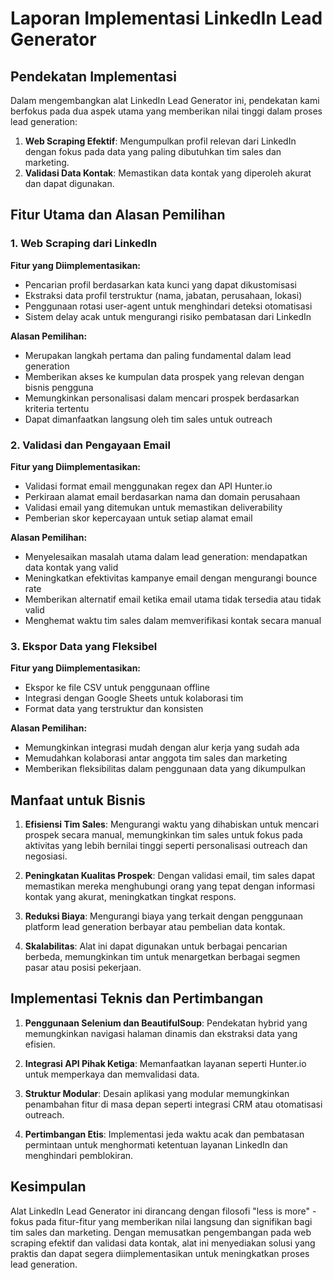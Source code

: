 # Laporan Implementasi LinkedIn Lead Generator

## Pendekatan Implementasi

Dalam mengembangkan alat LinkedIn Lead Generator ini, pendekatan kami berfokus pada dua aspek utama yang memberikan nilai tinggi dalam proses lead generation:

1. **Web Scraping Efektif**: Mengumpulkan profil relevan dari LinkedIn dengan fokus pada data yang paling dibutuhkan tim sales dan marketing.
2. **Validasi Data Kontak**: Memastikan data kontak yang diperoleh akurat dan dapat digunakan.

## Fitur Utama dan Alasan Pemilihan

### 1. Web Scraping dari LinkedIn

**Fitur yang Diimplementasikan:**
- Pencarian profil berdasarkan kata kunci yang dapat dikustomisasi
- Ekstraksi data profil terstruktur (nama, jabatan, perusahaan, lokasi)
- Penggunaan rotasi user-agent untuk menghindari deteksi otomatisasi
- Sistem delay acak untuk mengurangi risiko pembatasan dari LinkedIn

**Alasan Pemilihan:**
- Merupakan langkah pertama dan paling fundamental dalam lead generation
- Memberikan akses ke kumpulan data prospek yang relevan dengan bisnis pengguna
- Memungkinkan personalisasi dalam mencari prospek berdasarkan kriteria tertentu
- Dapat dimanfaatkan langsung oleh tim sales untuk outreach

### 2. Validasi dan Pengayaan Email

**Fitur yang Diimplementasikan:**
- Validasi format email menggunakan regex dan API Hunter.io
- Perkiraan alamat email berdasarkan nama dan domain perusahaan
- Validasi email yang ditemukan untuk memastikan deliverability
- Pemberian skor kepercayaan untuk setiap alamat email

**Alasan Pemilihan:**
- Menyelesaikan masalah utama dalam lead generation: mendapatkan data kontak yang valid
- Meningkatkan efektivitas kampanye email dengan mengurangi bounce rate
- Memberikan alternatif email ketika email utama tidak tersedia atau tidak valid
- Menghemat waktu tim sales dalam memverifikasi kontak secara manual

### 3. Ekspor Data yang Fleksibel

**Fitur yang Diimplementasikan:**
- Ekspor ke file CSV untuk penggunaan offline
- Integrasi dengan Google Sheets untuk kolaborasi tim
- Format data yang terstruktur dan konsisten

**Alasan Pemilihan:**
- Memungkinkan integrasi mudah dengan alur kerja yang sudah ada
- Memudahkan kolaborasi antar anggota tim sales dan marketing
- Memberikan fleksibilitas dalam penggunaan data yang dikumpulkan

## Manfaat untuk Bisnis

1. **Efisiensi Tim Sales**: Mengurangi waktu yang dihabiskan untuk mencari prospek secara manual, memungkinkan tim sales untuk fokus pada aktivitas yang lebih bernilai tinggi seperti personalisasi outreach dan negosiasi.

2. **Peningkatan Kualitas Prospek**: Dengan validasi email, tim sales dapat memastikan mereka menghubungi orang yang tepat dengan informasi kontak yang akurat, meningkatkan tingkat respons.

3. **Reduksi Biaya**: Mengurangi biaya yang terkait dengan penggunaan platform lead generation berbayar atau pembelian data kontak.

4. **Skalabilitas**: Alat ini dapat digunakan untuk berbagai pencarian berbeda, memungkinkan tim untuk menargetkan berbagai segmen pasar atau posisi pekerjaan.

## Implementasi Teknis dan Pertimbangan

1. **Penggunaan Selenium dan BeautifulSoup**: Pendekatan hybrid yang memungkinkan navigasi halaman dinamis dan ekstraksi data yang efisien.

2. **Integrasi API Pihak Ketiga**: Memanfaatkan layanan seperti Hunter.io untuk memperkaya dan memvalidasi data.

3. **Struktur Modular**: Desain aplikasi yang modular memungkinkan penambahan fitur di masa depan seperti integrasi CRM atau otomatisasi outreach.

4. **Pertimbangan Etis**: Implementasi jeda waktu acak dan pembatasan permintaan untuk menghormati ketentuan layanan LinkedIn dan menghindari pemblokiran.

## Kesimpulan

Alat LinkedIn Lead Generator ini dirancang dengan filosofi "less is more" - fokus pada fitur-fitur yang memberikan nilai langsung dan signifikan bagi tim sales dan marketing. Dengan memusatkan pengembangan pada web scraping efektif dan validasi data kontak, alat ini menyediakan solusi yang praktis dan dapat segera diimplementasikan untuk meningkatkan proses lead generation. 